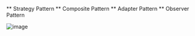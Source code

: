 
** Strategy Pattern
** Composite Pattern
** Adapter Pattern
** Observer Pattern


![image](https://user-images.githubusercontent.com/76247057/209340133-4995a292-e188-414a-b906-e2f36e3eac50.png)


